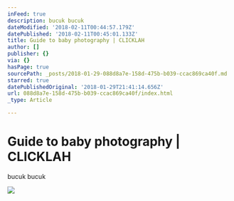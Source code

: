 ```yaml
---
inFeed: true
description: bucuk bucuk
dateModified: '2018-02-11T00:44:57.179Z'
datePublished: '2018-02-11T00:45:01.133Z'
title: Guide to baby photography | CLICKLAH
author: []
publisher: {}
via: {}
hasPage: true
sourcePath: _posts/2018-01-29-088d8a7e-158d-475b-b039-ccac869ca40f.md
starred: true
datePublishedOriginal: '2018-01-29T21:41:14.656Z'
url: 088d8a7e-158d-475b-b039-ccac869ca40f/index.html
_type: Article

---
```

# Guide to baby photography | CLICKLAH
bucuk bucuk

<article style=""><img src="https://external.xx.fbcdn.net/safe_image.php?d=AQDiM0LU_0wg8VsC&amp;w=720&amp;h=720&amp;url=https%3A%2F%2F1.bp.blogspot.com%2F-6W4H-Eq29-8%2FV5xTOy7Mt1I%2FAAAAAAAAGbg%2FWVDgTKcMf2I4lp72IBj2qtRgtMw_LqLdQCEw%2Fw1200-h630-p-nu%2Fbaby7.jpg&amp;cfs=1&amp;_nc_hash=AQBB-tTwE8vqDRM2" /></article>